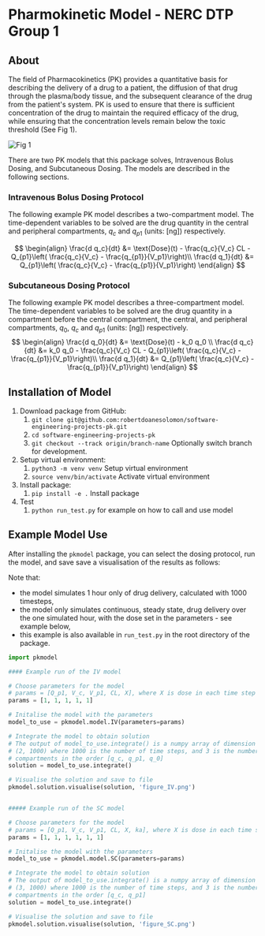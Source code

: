 # Pharmokinetic Model - NERC DTP Group 1

## About
The field of Pharmacokinetics (PK) provides a quantitative basis for describing the delivery of a drug to a patient, the diffusion of that drug through the plasma/body tissue, and the subsequent clearance of the drug from the patient's system. PK is used to ensure that there is sufficient concentration of the drug to maintain the required efficacy of the drug, while ensuring that the concentration levels remain below the toxic threshold (See Fig 1).

![Fig 1](https://sabs-r3.github.io/software-engineering-projects/fig/pk1.jpg)

There are two PK models that this package solves, Intravenous Bolus Dosing, and Subcutaneous Dosing. The models are described in the following sections.

### Intravenous Bolus Dosing Protocol
The following example PK model describes a two-compartment model. The time-dependent variables to be solved are the drug quantity in the central and peripheral compartments, $q_c$ and $q_{p1}$ (units: [ng]) respectively.

$$
\begin{align}
\frac{d q_c}{dt} &= \text{Dose}(t) - \frac{q_c}{V_c} CL - Q_{p1}\left( \frac{q_c}{V_c} - \frac{q_{p1}}{V_p1}\right)\\
\frac{d q_1}{dt} &= Q_{p1}\left( \frac{q_c}{V_c} - \frac{q_{p1}}{V_p1}\right)
\end{align}
$$


### Subcutaneous Dosing Protocol
The following example PK model describes a three-compartment model. The time-dependent variables to be solved are the drug quantity in a compartment before the central compartment, the central, and peripheral compartments, $q_0$, $q_c$ and $q_{p1}$ (units: [ng]) respectively.
$$
\begin{align}
\frac{d q_0}{dt} &= \text{Dose}(t) - k_0 q_0  \\
\frac{d q_c}{dt} &=  k_0 q_0 - 
\frac{q_c}{V_c} CL - Q_{p1}\left( \frac{q_c}{V_c} - \frac{q_{p1}}{V_p1}\right)\\
\frac{d q_1}{dt} &= Q_{p1}\left( \frac{q_c}{V_c} - \frac{q_{p1}}{V_p1}\right)
\end{align}
$$


## Installation of Model
1. Download package from GitHub:
    1. `git clone git@github.com:robertdoanesolomon/software-engineering-projects-pk.git`
    2. `cd software-engineering-projects-pk`
    3. `git checkout --track origin/branch-name` Optionally switch branch for development.
2. Setup virtual environment:
    1. `python3 -m venv venv` Setup virtual environment
    2. `source venv/bin/activate` Activate virtual environment
3. Install package:
    1. `pip install -e .` Install package
4. Test
    1. `python run_test.py` for example on how to call and use model


## Example Model Use
After installing the `pkmodel` package, you can select the dosing protocol, run the model, and save save a visualisation of the results as follows:

Note that:
- the model simulates 1 hour only of drug delivery, calculated with 1000 timesteps,
- the model only simulates continuous, steady state, drug delivery over the one simulated hour, with the dose set in the parameters - see example below,
- this example is also available in `run_test.py` in the root directory of the package.

```python
import pkmodel

#### Example run of the IV model

# Choose parameters for the model
# params = [Q_p1, V_c, V_p1, CL, X], where X is dose in each time step
params = [1, 1, 1, 1, 1]

# Initalise the model with the parameters
model_to_use = pkmodel.model.IV(parameters=params)

# Integrate the model to obtain solution
# The output of model_to_use.integrate() is a numpy array of dimension
# (2, 1000) where 1000 is the number of time steps, and 3 is the number of
# compartments in the order [q_c, q_p1, q_0]
solution = model_to_use.integrate()

# Visualise the solution and save to file
pkmodel.solution.visualise(solution, 'figure_IV.png')


##### Example run of the SC model

# Choose parameters for the model
# params = [Q_p1, V_c, V_p1, CL, X, ka], where X is dose in each time step
params = [1, 1, 1, 1, 1, 1]

# Initalise the model with the parameters
model_to_use = pkmodel.model.SC(parameters=params)

# Integrate the model to obtain solution
# The output of model_to_use.integrate() is a numpy array of dimension
# (3, 1000) where 1000 is the number of time steps, and 3 is the number of
# compartments in the order [q_c, q_p1]
solution = model_to_use.integrate()

# Visualise the solution and save to file
pkmodel.solution.visualise(solution, 'figure_SC.png')
```
